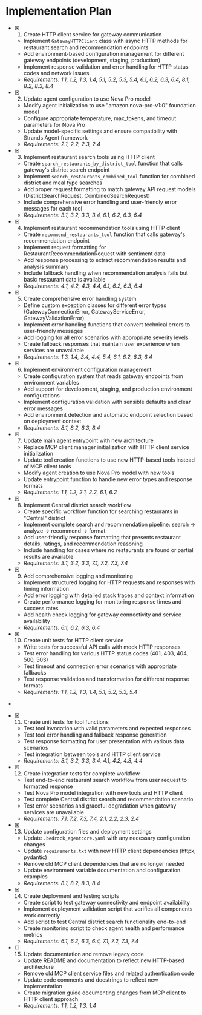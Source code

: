 # Implementation Plan

- [x] 1. Create HTTP client service for gateway communication





  - Implement `GatewayHTTPClient` class with async HTTP methods for restaurant search and recommendation endpoints
  - Add environment-based configuration management for different gateway endpoints (development, staging, production)
  - Implement response validation and error handling for HTTP status codes and network issues
  - _Requirements: 1.1, 1.2, 1.3, 1.4, 5.1, 5.2, 5.3, 5.4, 6.1, 6.2, 6.3, 6.4, 8.1, 8.2, 8.3, 8.4_

- [x] 2. Update agent configuration to use Nova Pro model






  - Modify agent initialization to use "amazon.nova-pro-v1:0" foundation model
  - Configure appropriate temperature, max_tokens, and timeout parameters for Nova Pro
  - Update model-specific settings and ensure compatibility with Strands Agent framework
  - _Requirements: 2.1, 2.2, 2.3, 2.4_

- [x] 3. Implement restaurant search tools using HTTP client








  - Create `search_restaurants_by_district_tool` function that calls gateway's district search endpoint
  - Implement `search_restaurants_combined_tool` function for combined district and meal type searches
  - Add proper request formatting to match gateway API request models (DistrictSearchRequest, CombinedSearchRequest)
  - Include comprehensive error handling and user-friendly error messages for each tool
  - _Requirements: 3.1, 3.2, 3.3, 3.4, 6.1, 6.2, 6.3, 6.4_


- [x] 4. Implement restaurant recommendation tools using HTTP client







  - Create `recommend_restaurants_tool` function that calls gateway's recommendation endpoint
  - Implement request formatting for RestaurantRecommendationRequest with sentiment data
  - Add response processing to extract recommendation results and analysis summary
  - Include fallback handling when recommendation analysis fails but basic restaurant data is available
  - _Requirements: 4.1, 4.2, 4.3, 4.4, 6.1, 6.2, 6.3, 6.4_

- [x] 5. Create comprehensive error handling system










  - Define custom exception classes for different error types (GatewayConnectionError, GatewayServiceError, GatewayValidationError)
  - Implement error handling functions that convert technical errors to user-friendly messages
  - Add logging for all error scenarios with appropriate severity levels
  - Create fallback responses that maintain user experience when services are unavailable
  - _Requirements: 1.3, 1.4, 3.4, 4.4, 5.4, 6.1, 6.2, 6.3, 6.4_


- [x] 6. Implement environment configuration management










  - Create configuration system that reads gateway endpoints from environment variables
  - Add support for development, staging, and production environment configurations
  - Implement configuration validation with sensible defaults and clear error messages
  - Add environment detection and automatic endpoint selection based on deployment context
  - _Requirements: 8.1, 8.2, 8.3, 8.4_


- [x] 7. Update main agent entrypoint with new architecture










  - Replace MCP client manager initialization with HTTP client service initialization
  - Update tool creation functions to use new HTTP-based tools instead of MCP client tools
  - Modify agent creation to use Nova Pro model with new tools
  - Update entrypoint function to handle new error types and response formats
  - _Requirements: 1.1, 1.2, 2.1, 2.2, 6.1, 6.2_


- [x] 8. Implement Central district search workflow









  - Create specific workflow function for searching restaurants in "Central" district
  - Implement complete search and recommendation pipeline: search → analyze → recommend → format
  - Add user-friendly response formatting that presents restaurant details, ratings, and recommendation reasoning
  - Include handling for cases where no restaurants are found or partial results are available
  - _Requirements: 3.1, 3.2, 3.3, 7.1, 7.2, 7.3, 7.4_



- [x] 9. Add comprehensive logging and monitoring









  - Implement structured logging for HTTP requests and responses with timing information
  - Add error logging with detailed stack traces and context information
  - Create performance logging for monitoring response times and success rates
  - Add health check logging for gateway connectivity and service availability
  - _Requirements: 6.1, 6.2, 6.3, 6.4_

- [x] 10. Create unit tests for HTTP client service












  - Write tests for successful API calls with mock HTTP responses
  - Test error handling for various HTTP status codes (401, 403, 404, 500, 503)
  - Test timeout and connection error scenarios with appropriate fallbacks
  - Test response validation and transformation for different response formats
  - _Requirements: 1.1, 1.2, 1.3, 1.4, 5.1, 5.2, 5.3, 5.4_
-

- [x] 11. Create unit tests for tool functions










  - Test tool invocation with valid parameters and expected responses
  - Test tool error handling and fallback response generation
  - Test response formatting for user presentation with various data scenarios
  - Test integration between tools and HTTP client service
  - _Requirements: 3.1, 3.2, 3.3, 3.4, 4.1, 4.2, 4.3, 4.4_

- [x] 12. Create integration tests for complete workflow











  - Test end-to-end restaurant search workflow from user request to formatted response
  - Test Nova Pro model integration with new tools and HTTP client
  - Test complete Central district search and recommendation scenario
  - Test error scenarios and graceful degradation when gateway services are unavailable
  - _Requirements: 7.1, 7.2, 7.3, 7.4, 2.1, 2.2, 2.3, 2.4_


- [x] 13. Update configuration files and deployment settings









  - Update `.bedrock_agentcore.yaml` with any necessary configuration changes
  - Update `requirements.txt` with new HTTP client dependencies (httpx, pydantic)
  - Remove old MCP client dependencies that are no longer needed
  - Update environment variable documentation and configuration examples
  - _Requirements: 8.1, 8.2, 8.3, 8.4_



- [x] 14. Create deployment and testing scripts









  - Create script to test gateway connectivity and endpoint availability
  - Implement deployment validation script that verifies all components work correctly
  - Add script to test Central district search functionality end-to-end
  - Create monitoring script to check agent health and performance metrics
  - _Requirements: 6.1, 6.2, 6.3, 6.4, 7.1, 7.2, 7.3, 7.4_







- [ ] 15. Update documentation and remove legacy code





  - Update README and documentation to reflect new HTTP-based architecture
  - Remove old MCP client service files and related authentication code
  - Update code comments and docstrings to reflect new implementation
  - Create migration guide documenting changes from MCP client to HTTP client approach
  - _Requirements: 1.1, 1.2, 1.3, 1.4_
